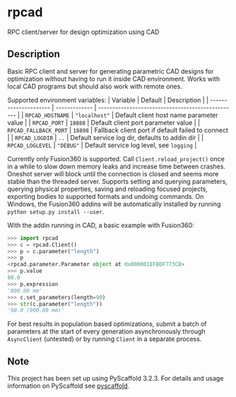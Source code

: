 # rpcad

RPC client/server for design optimization using CAD

## Description

Basic RPC client and server for generating parametric CAD designs for
optimization without having to run it inside CAD environment. Works with local
CAD programs but should also work with remote ones.

Supported environment variables:
| Variable              | Default       | Description                                       |
| --------------------- | ------------- | ------------------------------------------------- |
| `RPCAD_HOSTNAME`      | `"localhost"` | Default client host name parameter value          |
| `RPCAD_PORT`          | `18888`       | Default client port parameter value               |
| `RPCAD_FALLBACK_PORT` | `18898`       | Fallback client port if default failed to connect |
| `RPCAD_LOGDIR`        | `..`          | Default service log dir, defaults to addin dir    |
| `RPCAD_LOGLEVEL`      | `"DEBUG"`     | Default service log level, see `logging`          |

Currently only Fusion360 is supported. Call `Client.reload_project()` once in a
while to slow down memory leaks and increase time between crashes. Oneshot
server will block until the connection is closed and seems more stable than the
threaded server. Supports setting and querying parameters, querying physical
properties, saving and reloading focused projects, exporting bodies to
supported formats and undoing commands. On Windows, the Fusion360 addins will
be automatically installed by running `python setup.py install --user`.

With the addin running in CAD, a basic example with Fusion360:

```python
>>> import rpcad
>>> c = rpcad.Client()
>>> p = c.parameter("length")
>>> p
<rpcad.parameter.Parameter object at 0x000001EFBDF773C8>
>>> p.value
80.0
>>> p.expression
'800.00 mm'
>>> c.set_parameters(length=90)
>>> str(c.parameter("length"))
'90.0 (900.00 mm)'
```

For best results in population based optimizations, submit a batch of
parameters at the start of every generation asynchronously through
`AsyncClient` (untested) or by running `Client` in a separate process.  

## Note

This project has been set up using PyScaffold 3.2.3. For details and usage
information on PyScaffold see [pyscaffold](https://pyscaffold.org/).
